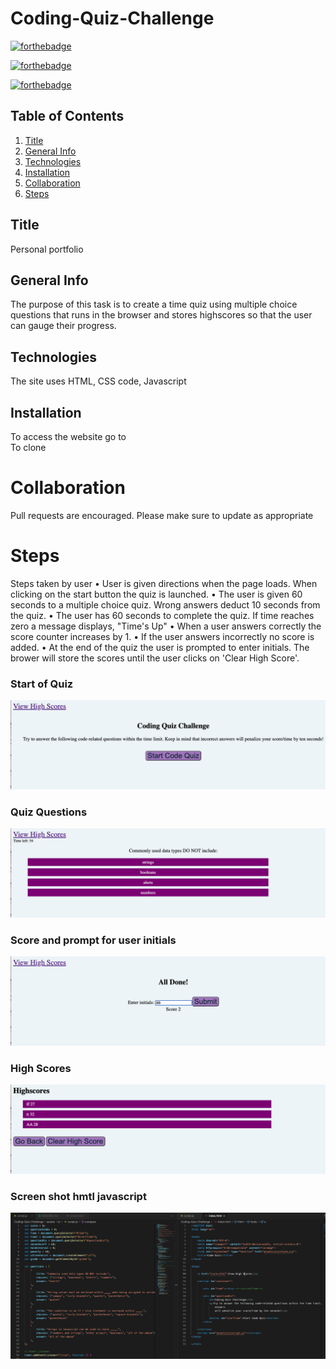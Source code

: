 # Coding-Quiz-Challenge

[![forthebadge](https://forthebadge.com/images/badges/uses-html.svg)](https://forthebadge.com)

[![forthebadge](https://forthebadge.com/images/badges/uses-css.svg)](https://forthebadge.com)

[![forthebadge](https://forthebadge.com/images/badges/gluten-free.svg)](https://forthebadge.com)

## Table of Contents
1. [Title](#title)
2. [General Info](#general-info)
3. [Technologies](#technologies)
4. [Installation](#installation)
5. [Collaboration](#collaboration)
6. [Steps](#Steps)



## Title
Personal portfolio

## General Info
The purpose of this task is to create a time quiz using multiple choice questions that runs in the browser and stores highscores so that the user can gauge their progress. 

## Technologies 
The site uses HTML, CSS code, Javascript

## Installation
To access the website go to  
To clone  


# Collaboration 
Pull requests are encouraged. Please make sure to update as appropriate 

# Steps
Steps taken by user
	• User is given directions when the page loads. When clicking on the start button the quiz is launched. 
	• The user is given 60 seconds to a multiple choice quiz. Wrong answers deduct 10 seconds from the quiz. 
	• The user has 60 seconds to complete the quiz. If time reaches zero a message displays, "Time's Up"
	• When a user answers correctly the score counter increases by 1.
    •  If the user answers incorrectly no score is added. 
	• At the end of the quiz the user is prompted to enter initials. The brower will store the scores until the user clicks on 'Clear High Score'.
    

### Start of Quiz
![Changed HTML](./assets/images/StartQuiz.png)

### Quiz Questions
![Changed HTML](./assets/images/QuizQuestions.png)

### Score and prompt for user initials
![Changed HTML](./assets/images/ScoreandEnterInitial.png)

### High Scores
![Changed HTML](./assets/images/HighScoreList.png)

### Screen shot hmtl javascript
![Changed HTML](./assets/images/htmlcodeandJavaScript.png)